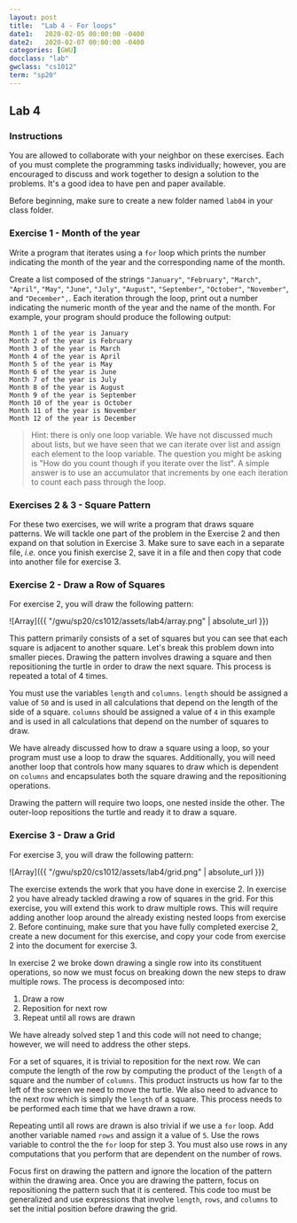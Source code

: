 ```yaml
---
layout: post
title:  "Lab 4 - For loops"
date1:   2020-02-05 00:00:00 -0400
date2:   2020-02-07 00:00:00 -0400
categories: [GWU]
docclass: "lab"
gwclass: "cs1012"
term: "sp20"
---
```

<head>
  <link href="/css/syntax.css" rel="stylesheet">
</head>

## Lab 4

### Instructions

You are allowed to collaborate with your neighbor on these exercises.  Each of you must complete the programming tasks individually; however, you are encouraged to discuss and work together to design a solution to the problems.   It's a good idea to have pen and paper available.

Before beginning, make sure to create a new folder named ```lab04``` in your class folder.

### Exercise 1 - Month of the year

Write a program that iterates using a ```for``` loop which prints the number indicating the month of the year and the corresponding name of the month.

Create a list composed of the strings ```"January"```, ```"February"```, ```"March"```, ```"April"```, ```"May"```, ```"June"```, ```"July"```, ```"August"```, ```"September"```, ```"October"```, ```"November"```, and ```"December",```.  Each iteration through the loop, print out a number indicating the numeric month of the year and the name of the month.  For example, your program should produce the following output:

```
Month 1 of the year is January
Month 2 of the year is February
Month 3 of the year is March
Month 4 of the year is April
Month 5 of the year is May
Month 6 of the year is June
Month 7 of the year is July
Month 8 of the year is August
Month 9 of the year is September
Month 10 of the year is October
Month 11 of the year is November
Month 12 of the year is December
```

> Hint: there is only one loop variable.  We have not discussed much about lists, but we have seen that we can iterate over list and assign each element to the loop variable.  The question you might be asking is "How do you count though if you iterate over the list".  A simple answer is to use an accumulator that increments by one each iteration to count each pass through the loop.

### Exercises 2 & 3 - Square Pattern

For these two exercises, we will write a program that draws square patterns.  We will tackle one part of the problem in the Exercise 2 and then expand on that solution in Exercise 3.  Make sure to save each in a separate file, _i.e._ once you finish exercise 2, save it in a file and then copy that code into another file for exercise 3.

### Exercise 2 - Draw a Row of Squares

For exercise 2, you will draw the following pattern:

![Array]({{ "/gwu/sp20/cs1012/assets/lab4/array.png" | absolute_url }})

This pattern primarily consists of a set of squares but you can see that each square is adjacent to another square.  Let's break this problem down into smaller pieces.  Drawing the pattern involves drawing a square and then repositioning the turtle in order to draw the next square.  This process is repeated a total of 4 times.

You must use the variables ```length``` and ```columns```.  ```length``` should be assigned a value of ```50``` and is used in all calculations that depend on the length of the side of a square.  ```columns``` should be assigned a value of ```4``` in this example and is used in all calculations that depend on the number of squares to draw.  

We have already discussed how to draw a square using a loop, so your program must use a loop to draw the squares.  Additionally, you will need another loop that controls how many squares to draw which is dependent on ```columns``` and encapsulates both the square drawing and the repositioning operations.

Drawing the pattern will require two loops, one nested inside the other.  The outer-loop repositions the turtle and ready it to draw a square.  

### Exercise 3 - Draw a Grid

For exercise 3, you will draw the following pattern:

![Array]({{ "/gwu/sp20/cs1012/assets/lab4/grid.png" | absolute_url }})

The exercise extends the work that you have done in exercise 2.  In exercise 2 you have already tackled drawing a row of squares in the grid.  For this exercise, you will extend this work to draw multiple rows.  This will require adding another loop around the already existing nested loops from exercise 2.  Before continuing, make sure that you have fully completed exercise 2, create a new document for this exercise, and copy your code from exercise 2 into the document for exercise 3.

In exercise 2 we broke down drawing a single row into its constituent operations, so now we must focus on breaking down the new steps to draw multiple rows.  The process is decomposed into:

1. Draw a row
2. Reposition for next row
3. Repeat until all rows are drawn

We have already solved step 1 and this code will not need to change; however, we will need to address the other steps.

For a set of squares, it is trivial to reposition for the next row.  We can compute the length of the row by computing the product of the ```length``` of a square and the number of ```columns```.  This product instructs us how far to the left of the screen we need to move the turtle.  We also need to advance to the next row which is simply the ```length``` of a square.  This process needs to be performed each time that we have drawn a row.

Repeating until all rows are drawn is also trivial if we use a ```for``` loop.  Add another variable named ```rows``` and assign it a value of ```5```.  Use the rows variable to control the the ```for``` loop for step 3.  You must also use rows in any computations that you perform that are dependent on the number of rows.

Focus first on drawing the pattern and ignore the location of the pattern within the drawing area.  Once you are drawing the pattern, focus on repositioning the pattern such that it is centered.  This code too must be generalized and use expressions that involve ```length```, ```rows```, and ```columns``` to set the initial position before drawing the grid.
